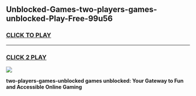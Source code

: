 
## Unblocked-Games-two-players-games-unblocked-Play-Free-99u56
<h3>
<a href="https://premium76.site?title=two-players-games-unblocked&ref=19M">CLICK TO PLAY</a></h3>
<hr>

<h3>
<a href="https://premium76.site?title=two-players-games-unblocked&ref=19M">CLICK 2 PLAY</a>
  
</h3>

<a href="https://premium76.site?title=two-players-games-unblocked&ref=19M"><img src="https://clearcache.store/games.png"></a>


**two-players-games-unblocked games unblocked: Your Gateway to Fun and Accessible Online Gaming**
